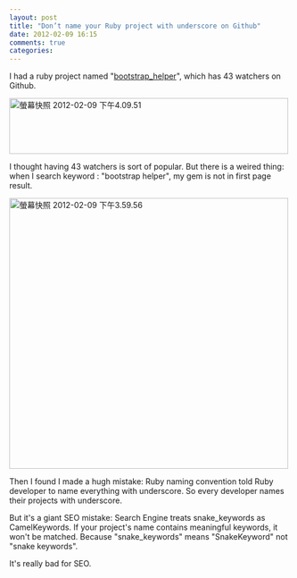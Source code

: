 ```yaml
---
layout: post
title: "Don’t name your Ruby project with underscore on Github"
date: 2012-02-09 16:15
comments: true
categories: 
---
```


I had a ruby project named "[bootstrap_helper](https://github.com/xdite/bootstrap_helper)", which has 43 watchers on Github.

<a href="http://www.flickr.com/photos/xdite/6845375847/" title="螢幕快照 2012-02-09 下午4.09.51 by xdite, on Flickr"><img src="http://farm8.staticflickr.com/7026/6845375847_0eed10698d.jpg" width="500" height="100" alt="螢幕快照 2012-02-09 下午4.09.51"></a>

I thought having 43 watchers is sort of popular. But there is a weired thing:  when I search keyword : "bootstrap helper", my gem is not in first page result.

<a href="http://www.flickr.com/photos/xdite/6845392075/" title="螢幕快照 2012-02-09 下午3.59.56 by xdite, on Flickr"><img src="http://farm8.staticflickr.com/7045/6845392075_cfcd2676c5.jpg" width="500" height="485" alt="螢幕快照 2012-02-09 下午3.59.56"></a>

Then I found I made a hugh mistake: Ruby naming convention told Ruby developer to name everything with underscore. So every developer names their projects with underscore.

But it's a giant SEO mistake: Search Engine treats snake_keywords as CamelKeywords. If your project's name contains  meaningful keywords, it won't be matched. Because "snake_keywords" means "SnakeKeyword" not "snake keywords".

It's really bad for SEO.
